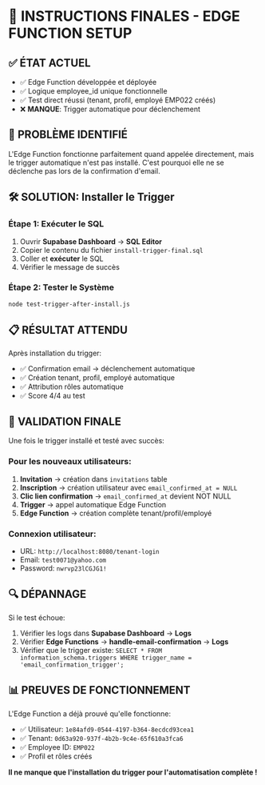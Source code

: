 # 🎯 INSTRUCTIONS FINALES - EDGE FUNCTION SETUP

## ✅ ÉTAT ACTUEL
- ✅ Edge Function développée et déployée
- ✅ Logique employee_id unique fonctionnelle  
- ✅ Test direct réussi (tenant, profil, employé EMP022 créés)
- ❌ **MANQUE**: Trigger automatique pour déclenchement

## 🔧 PROBLÈME IDENTIFIÉ
L'Edge Function fonctionne parfaitement quand appelée directement, mais le trigger automatique n'est pas installé. C'est pourquoi elle ne se déclenche pas lors de la confirmation d'email.

## 🛠️ SOLUTION: Installer le Trigger

### Étape 1: Exécuter le SQL
1. Ouvrir **Supabase Dashboard** → **SQL Editor**
2. Copier le contenu du fichier `install-trigger-final.sql`
3. Coller et **exécuter** le SQL
4. Vérifier le message de succès

### Étape 2: Tester le Système
```bash
node test-trigger-after-install.js
```

## 📋 RÉSULTAT ATTENDU
Après installation du trigger:
- ✅ Confirmation email → déclenchement automatique
- ✅ Création tenant, profil, employé automatique
- ✅ Attribution rôles automatique
- ✅ Score 4/4 au test

## 🎉 VALIDATION FINALE
Une fois le trigger installé et testé avec succès:

### Pour les nouveaux utilisateurs:
1. **Invitation** → création dans `invitations` table
2. **Inscription** → création utilisateur avec `email_confirmed_at = NULL`
3. **Clic lien confirmation** → `email_confirmed_at` devient NOT NULL
4. **Trigger** → appel automatique Edge Function
5. **Edge Function** → création complète tenant/profil/employé

### Connexion utilisateur:
- URL: `http://localhost:8080/tenant-login`
- Email: `test0071@yahoo.com`
- Password: `nwrvp23lCGJG1!`

## 🔍 DÉPANNAGE
Si le test échoue:
1. Vérifier les logs dans **Supabase Dashboard** → **Logs**
2. Vérifier **Edge Functions** → **handle-email-confirmation** → **Logs**
3. Vérifier que le trigger existe: `SELECT * FROM information_schema.triggers WHERE trigger_name = 'email_confirmation_trigger';`

## 📊 PREUVES DE FONCTIONNEMENT
L'Edge Function a déjà prouvé qu'elle fonctionne:
- ✅ Utilisateur: `1e84afd9-0544-4197-b364-8ecdcd93cea1`
- ✅ Tenant: `0d63a920-937f-4b2b-9c4e-65f610a3fca6`
- ✅ Employee ID: `EMP022`
- ✅ Profil et rôles créés

**Il ne manque que l'installation du trigger pour l'automatisation complète !**
